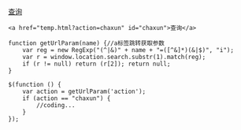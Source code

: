 <a href="temp.html?action=chaxun" id="chaxun">查询</a>
    
    <a href="temp.html?action=chaxun" id="chaxun">查询</a>

    function getUrlParam(name) {//a标签跳转获取参数
        var reg = new RegExp("(^|&)" + name + "=([^&]*)(&|$)", "i");
        var r = window.location.search.substr(1).match(reg);
        if (r != null) return (r[2]); return null;
    }

    $(function () {
        var action = getUrlParam('action');
        if (action == "chaxun") {
            //coding...
        }
    });   